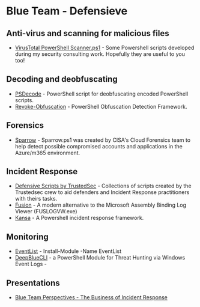 # Blue Team - Defensieve

## Anti-virus and scanning for malicious files
- [VirusTotal PowerShell Scanner.ps1](https://github.com/cottinghamd/PowershellAdmin/blob/master/VirusTotal%20PowerShell%20Scanner.ps1) - Some Powershell scripts developed during my security consulting work. Hopefully they are useful to you too!

## Decoding and deobfuscating
- [PSDecode](https://github.com/R3MRUM/PSDecode) - PowerShell script for deobfuscating encoded PowerShell scripts.
- [Revoke-Obfuscation](https://github.com/danielbohannon/Revoke-Obfuscation) - PowerShell Obfuscation Detection Framework.

## Forensics
- [Sparrow](https://github.com/cisagov/Sparrow) - Sparrow.ps1 was created by CISA's Cloud Forensics team to help detect possible compromised accounts and applications in the Azure/m365 environment.

## Incident Response
- [Defensive Scripts by TrustedSec](https://github.com/trustedsec/defensive-scripts) - Collections of scripts created by the Trustedsec crew to aid defenders and Incident Response practitioners with theirs tasks.
- [Fusion](https://github.com/awaescher/Fusion) - A modern alternative to the Microsoft Assembly Binding Log Viewer (FUSLOGVW.exe) 
- [Kansa](https://github.com/davehull/Kansa) - A Powershell incident response framework.

## Monitoring
- [EventList](https://www.powershellgallery.com/packages/EventList/2.0.0) - Install-Module -Name EventList 
- [DeepBlueCLI](https://github.com/sans-blue-team/DeepBlueCLI) - a PowerShell Module for Threat Hunting via Windows Event Logs -

## Presentations
- [Blue Team Perspectives - The Business of Incident Response](https://digital-forensics.sans.org/summit-archives/Prague_Summit/Blue_Team_Perspectives_David_Kovar.pdf)
